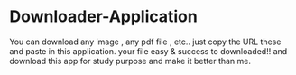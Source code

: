# Downloader-Application
You can download any image , any pdf file , etc.. just copy the URL these and paste in this application. your file easy &amp; success to downloaded!! and download this app for study purpose and make it better than me.
